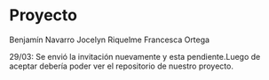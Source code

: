 # Proyecto
Benjamín Navarro
Jocelyn Riquelme
Francesca Ortega


29/03: Se envió la invitación nuevamente y esta pendiente.Luego de aceptar debería poder ver el repositorio de nuestro proyecto.
